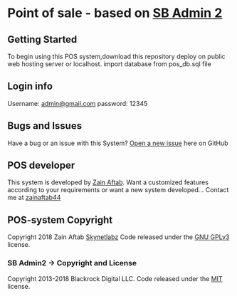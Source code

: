 # Point of sale - based on [SB Admin 2](http://startbootstrap.com/template-overviews/sb-admin-2/)

## Getting Started

To begin using this POS system,download this repository
deploy on public web hosting server or localhost.
import database from pos_db.sql file

## Login info

Username: admin@gmail.com
password: 12345

## Bugs and Issues

Have a bug or an issue with this System? [Open a new issue](https://github.com/zainaftab44/POS-system/issues) here on GitHub 

## POS developer
This system is developed by [Zain Aftab](https://www.github.com/zainaftab44). Want a customized features according to your requirements or want a new system developed... Contact me at [zainaftab44](mailto:zainaftab44@gmail.com)

## POS-system Copyright
Copyright 2018 Zain Aftab [Skynetlabz](https://www.facebook.com/skynetlabz) Code released under the [GNU GPLv3](https://github.com/zainaftab44/POS-system/blob/master/LICENSE) license.


### SB Admin2 -> Copyright and License

Copyright 2013-2018 Blackrock Digital LLC. Code released under the [MIT](https://github.com/BlackrockDigital/startbootstrap-sb-admin-2/blob/gh-pages/LICENSE) license.
